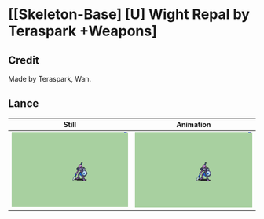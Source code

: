 # [\[Skeleton-Base\] \[U\] Wight Repal by Teraspark +Weapons]

## Credit

Made by Teraspark, Wan.
	
## Lance

| Still | Animation |
| :---: | :-------: |
| ![Lance still](./Lance_000.png) | ![Lance animation](./Lance.gif) |
